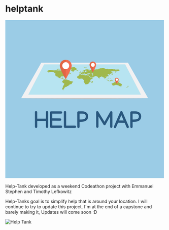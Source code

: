 # helptank
<img src="imgs/helpmap.png" alt="Help Tank" width="500" class="center">

Help-Tank developed as a weekend Codeathon project with Emmanuel Stephen and Timothy Lefkowitz


Help-Tanks goal is to simplify help that is around your location. I will continue to try to update this project. I'm at the end of a capstone and barely making it, Updates will come soon :D 



<img src="https://live.staticflickr.com/65535/51260776675_25594116e1_c.jpg" alt="Help Tank" width="475" class="center">


